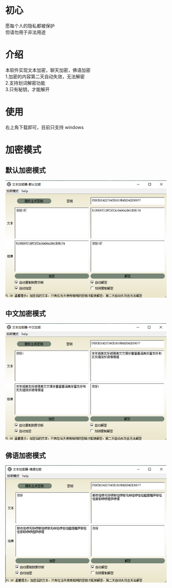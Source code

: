 # 初心  
愿每个人的隐私都被保护  
但请勿用于非法用途  

# 介绍  
本软件实现文本加密，聊天加密，佛语加密  
1.加密的内容第二天自动失效，无法解密  
2.支持划词解密功能  
3.只有秘钥，才能解开

# 使用

右上角下载即可，目前只支持 windows

# 加密模式 

## 默认加密模式
![](https://raw.githubusercontent.com/futureforno/encrypt-/main/pics/20221108165300.png)

## 中文加密模式  
![](https://raw.githubusercontent.com/futureforno/encrypt-/main/pics/20221108165232.png)

## 佛语加密模式
![](https://raw.githubusercontent.com/futureforno/encrypt-/main/pics/foyu.png)

 
